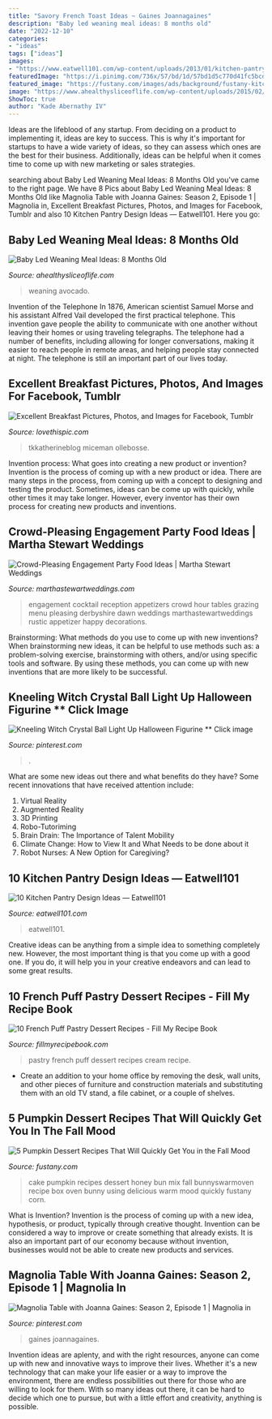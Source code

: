 ```yaml
---
title: "Savory French Toast Ideas ~ Gaines Joannagaines"
description: "Baby led weaning meal ideas: 8 months old"
date: "2022-12-10"
categories:
- "ideas"
tags: ["ideas"]
images:
- "https://www.eatwell101.com/wp-content/uploads/2013/01/kitchen-pantry-cabinet-ideas.jpeg"
featuredImage: "https://i.pinimg.com/736x/57/bd/1d/57bd1d5c770d41fc5bcde40f688b1ad5.jpg"
featured_image: "https://fustany.com/images/ads/background/fustany-kitchen-pumpkin-dessert-recipes-ideas-for-fall-2.jpg"
image: "https://www.ahealthysliceoflife.com/wp-content/uploads/2015/02/baby-led-weaning-8-month-meals-4-1024x680.jpg"
ShowToc: true
author: "Kade Abernathy IV"
---
```



Ideas are the lifeblood of any startup. From deciding on a product to implementing it, ideas are key to success. This is why it's important for startups to have a wide variety of ideas, so they can assess which ones are the best for their business. Additionally, ideas can be helpful when it comes time to come up with new marketing or sales strategies.

	

		
searching about Baby Led Weaning Meal Ideas: 8 Months Old you've came to the right page. We have 8 Pics about Baby Led Weaning Meal Ideas: 8 Months Old like Magnolia Table with Joanna Gaines: Season 2, Episode 1 | Magnolia in, Excellent Breakfast Pictures, Photos, and Images for Facebook, Tumblr and also 10 Kitchen Pantry Design Ideas — Eatwell101. Here you go:
		
    
## Baby Led Weaning Meal Ideas: 8 Months Old

<img loading=lazy src="https://www.ahealthysliceoflife.com/wp-content/uploads/2015/02/baby-led-weaning-8-month-meals-4-1024x680.jpg" onerror="this.onerror=null;this.src='https://tse4.mm.bing.net/th?id=OIP.x4bZQ3ltrIucBZ86Tx-9OQHaE6&amp;pid=15.1';" alt="Baby Led Weaning Meal Ideas: 8 Months Old">

_Source: ahealthysliceoflife.com_

>weaning avocado. 

	

Invention of the Telephone
In 1876, American scientist Samuel Morse and his assistant Alfred Vail developed the first practical telephone. This invention gave people the ability to communicate with one another without leaving their homes or using traveling telegraphs. The telephone had a number of benefits, including allowing for longer conversations, making it easier to reach people in remote areas, and helping people stay connected at night. The telephone is still an important part of our lives today.

    
## Excellent Breakfast Pictures, Photos, And Images For Facebook, Tumblr

<img loading=lazy src="http://www.lovethispic.com/uploaded_images/146707-Excellent-Breakfast.jpg?1" onerror="this.onerror=null;this.src='https://tse2.mm.bing.net/th?id=OIP.MJMDIEgxxYME99A4PlYTFwHaJ4&amp;pid=15.1';" alt="Excellent Breakfast Pictures, Photos, and Images for Facebook, Tumblr">

_Source: lovethispic.com_

>tkkatherineblog miceman ollebosse. 

	

Invention process: What goes into creating a new product or invention?
Invention is the process of coming up with a new product or idea. There are many steps in the process, from coming up with a concept to designing and testing the product. Sometimes, ideas can be come up with quickly, while other times it may take longer. However, every inventor has their own process for creating new products and inventions.

    
## Crowd-Pleasing Engagement Party Food Ideas | Martha Stewart Weddings

<img loading=lazy src="https://static.onecms.io/wp-content/uploads/sites/36/2011/07/19041121/engagement-party-food-dawn-derbyshire-0518.jpg" onerror="this.onerror=null;this.src='https://tse1.mm.bing.net/th?id=OIP.1qJRqWgEf7JY1hpfDIYjtgHaLG&amp;pid=15.1';" alt="Crowd-Pleasing Engagement Party Food Ideas | Martha Stewart Weddings">

_Source: marthastewartweddings.com_

>engagement cocktail reception appetizers crowd hour tables grazing menu pleasing derbyshire dawn weddings marthastewartweddings rustic appetizer happy decorations. 

	

Brainstorming: What methods do you use to come up with new inventions?
When brainstorming new ideas, it can be helpful to use methods such as: a problem-solving exercise, brainstorming with others, and/or using specific tools and software. By using these methods, you can come up with new inventions that are more likely to be successful.

    
## Kneeling Witch Crystal Ball Light Up Halloween Figurine ** Click Image

<img loading=lazy src="https://i.pinimg.com/736x/57/bd/1d/57bd1d5c770d41fc5bcde40f688b1ad5.jpg" onerror="this.onerror=null;this.src='https://tse2.mm.bing.net/th?id=OIP.Kzyhu-JmulUpurmbhR7LIAHaHa&amp;pid=15.1';" alt="Kneeling Witch Crystal Ball Light Up Halloween Figurine ** Click image">

_Source: pinterest.com_

>. 

	

What are some new ideas out there and what benefits do they have?
Some recent innovations that have received attention include: 
1. Virtual Reality 
2. Augmented Reality 
3. 3D Printing 
4. Robo-Tutoriming 
5. Brain Drain: The Importance of Talent Mobility 
6. Climate Change: How to View It and What Needs to be done about it 
7. Robot Nurses: A New Option for Caregiving?

    
## 10 Kitchen Pantry Design Ideas — Eatwell101

<img loading=lazy src="https://www.eatwell101.com/wp-content/uploads/2013/01/kitchen-pantry-cabinet-ideas.jpeg" onerror="this.onerror=null;this.src='https://tse1.mm.bing.net/th?id=OIP.xeVwlFJzffb8yDtJ76MAkgHaJ4&amp;pid=15.1';" alt="10 Kitchen Pantry Design Ideas — Eatwell101">

_Source: eatwell101.com_

>eatwell101. 

	

Creative ideas can be anything from a simple idea to something completely new. However, the most important thing is that you come up with a good one. If you do, it will help you in your creative endeavors and can lead to some great results.

    
## 10 French Puff Pastry Dessert Recipes - Fill My Recipe Book

<img loading=lazy src="https://www.fillmyrecipebook.com/wp-content/uploads/2018/07/mousseline-cream-french-pastry-700x737.jpg" onerror="this.onerror=null;this.src='https://tse3.mm.bing.net/th?id=OIP.6f9zb56VlXSYZyjIrW3jkQHaHz&amp;pid=15.1';" alt="10 French Puff Pastry Dessert Recipes - Fill My Recipe Book">

_Source: fillmyrecipebook.com_

>pastry french puff dessert recipes cream recipe. 

	

- Create an addition to your home office by removing the desk, wall units, and other pieces of furniture and construction materials and substituting them with an old TV stand, a file cabinet, or a couple of shelves.

    
## 5 Pumpkin Dessert Recipes That Will Quickly Get You In The Fall Mood

<img loading=lazy src="https://fustany.com/images/ads/background/fustany-kitchen-pumpkin-dessert-recipes-ideas-for-fall-2.jpg" onerror="this.onerror=null;this.src='https://tse3.mm.bing.net/th?id=OIP.ntM6hi04LEEGT-naM3iJ0QHaLH&amp;pid=15.1';" alt="5 Pumpkin Dessert Recipes That Will Quickly Get You in the Fall Mood">

_Source: fustany.com_

>cake pumpkin recipes dessert honey bun mix fall bunnyswarmoven recipe box oven bunny using delicious warm mood quickly fustany corn. 

	

What is Invention?
Invention is the process of coming up with a new idea, hypothesis, or product, typically through creative thought. Invention can be considered a way to improve or create something that already exists. It is also an important part of our economy because without invention, businesses would not be able to create new products and services.

    
## Magnolia Table With Joanna Gaines: Season 2, Episode 1 | Magnolia In

<img loading=lazy src="https://i.pinimg.com/736x/0b/ce/13/0bce134594cbd7e729f86a9b222778c6.jpg" onerror="this.onerror=null;this.src='https://tse2.mm.bing.net/th?id=OIP._zGZIHzN1OymKAeakUKNGAHaLH&amp;pid=15.1';" alt="Magnolia Table with Joanna Gaines: Season 2, Episode 1 | Magnolia in">

_Source: pinterest.com_

>gaines joannagaines. 

	

Invention ideas are aplenty, and with the right resources, anyone can come up with new and innovative ways to improve their lives. Whether it's a new technology that can make your life easier or a way to improve the environment, there are endless possibilities out there for those who are willing to look for them. With so many ideas out there, it can be hard to decide which one to pursue, but with a little effort and creativity, anything is possible.

